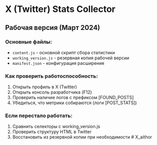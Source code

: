 # X (Twitter) Stats Collector

## Рабочая версия (Март 2024)

### Основные файлы:
- `content.js` - основной скрипт сбора статистики
- `working_version.js` - резервная копия рабочей версии
- `manifest.json` - конфигурация расширения

### Как проверить работоспособность:
1. Открыть профиль в X (Twitter)
2. Открыть консоль разработчика (F12)
3. Проверить наличие логов с префиксом [FOUND_POSTS]
4. Убедиться, что метрики собираются (логи [POST_STATS])

### Если перестало работать:
1. Сравнить селекторы с working_version.js
2. Проверить структуру HTML в Twitter
3. Восстановить из резервной копии при необходимости # X_aithor
